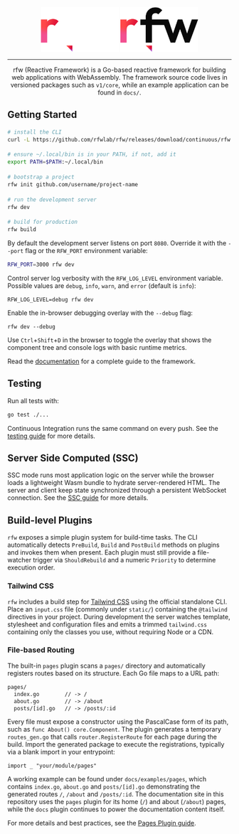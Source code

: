 <div align="center">
<img src="https://github.com/rfwlab/brandbook/blob/main/logos/full/png/light-full.png#gh-dark-mode-only" height="100">
<img src="https://github.com/rfwlab/brandbook/blob/main/logos/full/png/dark-full.png#gh-light-mode-only" height="100">
<hr />
<p>rfw (Reactive Framework) is a Go-based reactive framework for building web applications with WebAssembly. The framework source code lives in versioned packages such as <code>v1/core</code>, while an example application can be found in <code>docs/</code>.</p>
</div>

## Getting Started

```bash
# install the CLI
curl -L https://github.com/rfwlab/rfw/releases/download/continuous/rfw -o ~/.local/bin/rfw && chmod +x ~/.local/bin/rfw

# ensure ~/.local/bin is in your PATH, if not, add it
export PATH=$PATH:~/.local/bin

# bootstrap a project
rfw init github.com/username/project-name

# run the development server
rfw dev

# build for production
rfw build
```

By default the development server listens on port `8080`. Override it with
the `--port` flag or the `RFW_PORT` environment variable:

```bash
RFW_PORT=3000 rfw dev
```

Control server log verbosity with the `RFW_LOG_LEVEL` environment variable.
Possible values are `debug`, `info`, `warn`, and `error` (default is `info`):

```
RFW_LOG_LEVEL=debug rfw dev
```

Enable the in-browser debugging overlay with the `--debug` flag:

```
rfw dev --debug
```

Use `Ctrl`+`Shift`+`D` in the browser to toggle the overlay that shows the
component tree and console logs with basic runtime metrics.

Read the [documentation](./docs/articles/index.md) for a complete guide to the framework.


## Testing

Run all tests with:

```bash
go test ./...
```

Continuous Integration runs the same command on every push. See the [testing guide](./docs/articles/testing.md) for more details.


## Server Side Computed (SSC)

SSC mode runs most application logic on the server while the browser loads a lightweight Wasm bundle to hydrate server-rendered HTML. The server and client keep state synchronized through a persistent WebSocket connection. See the [SSC guide](./docs/articles/guide/ssc.md) for more details.

## Build-level Plugins

`rfw` exposes a simple plugin system for build-time tasks. The CLI
automatically detects `PreBuild`, `Build` and `PostBuild` methods on plugins
and invokes them when present. Each plugin must still provide a file-watcher
trigger via `ShouldRebuild` and a numeric `Priority` to determine execution
order.

### Tailwind CSS

`rfw` includes a build step for [Tailwind CSS](https://tailwindcss.com/) using the official standalone CLI.
Place an `input.css` file (commonly under `static/`) containing the `@tailwind` directives in your project. During development the server watches
template, stylesheet and configuration files and emits a trimmed `tailwind.css`
containing only the classes you use, without requiring Node or a CDN.

### File-based Routing

The built-in `pages` plugin scans a `pages/` directory and automatically
registers routes based on its structure. Each Go file maps to a URL path:

```
pages/
  index.go        // -> /
  about.go        // -> /about
  posts/[id].go   // -> /posts/:id
```

Every file must expose a constructor using the PascalCase form of its path,
such as `func About() core.Component`. The plugin generates a temporary
`routes_gen.go` that calls `router.RegisterRoute` for each page during the
build. Import the generated package to execute the registrations, typically
via a blank import in your entrypoint:

```
import _ "your/module/pages"
```

A working example can be found under `docs/examples/pages`, which
contains `index.go`, `about.go` and `posts/[id].go` demonstrating the
generated routes `/`, `/about` and `/posts/:id`. The documentation site in
this repository uses the `pages` plugin for its home (`/`) and about (`/about`)
pages, while the `docs` plugin continues to power the documentation
content itself.

For more details and best practices, see the [Pages Plugin guide](./docs/articles/guide/pages-plugin.md).
